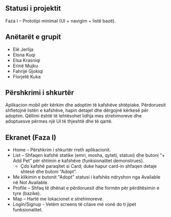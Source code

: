 ## Statusi i projektit

Faza I – Prototipi minimal (UI + navigim + listë bazë).

## Anëtarët e grupit

- Elë Jerlija
- Elona Kuqi
- Elsa Krasniqi
- Erinë Mujku
- Fahrije Gjokiqi
- Florjetë Kuka

## Përshkrimi i shkurtër
Aplikacion mobil për kërkim dhe adoptim të kafshëve shtëpiake. Përdoruesit shfletojnë listën e kafshëve, hapin detajet dhe dërgojnë kërkesë për adoptim. Qëllimi është të lehtësohet lidhja mes strehimoreve dhe adoptuesve përmes një UI të thjeshtë dhe të qartë.

## Ekranet (Faza I)
- Home – Përshkrim i shkurtër rreth aplikacionit.
- List – Shfaqen kafshë statike (emri, mosha, qyteti, statusi) dhe butoni “+ Add Pet” për shtimin e kafshëve (funksionalitet demonstrues).
  - Çdo kafshë paraqitet si Card; duke hapur card-in shfaqen detaje shtesë dhe butoni “Adopt”.
- Me klikimin e butonit "Adopt" statusi i kafshës ndryshon nga Available në Not Available.
- Profile – Shfaq të dhënat e përdoruesit dhe formën për përditësimin e tyre (bazike).
- Map – Hartë me lokacionet e strehimoreve.
- Login/Signup - Vetëm screens të cilave më vonë do ti jipet funksionalitet.